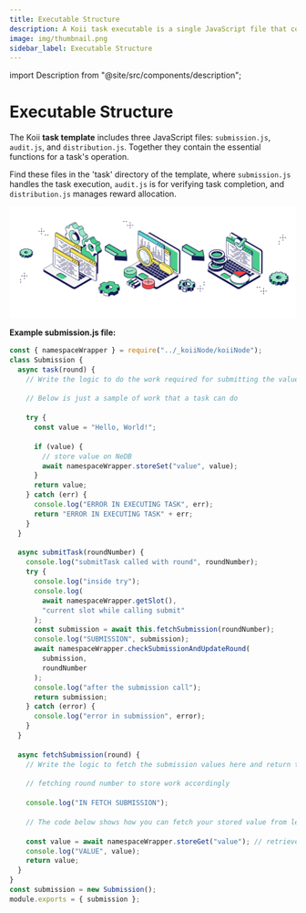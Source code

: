```yaml
---
title: Executable Structure
description: A Koii task executable is a single JavaScript file that contains all of the functions for a Koii task to function properly.
image: img/thumbnail.png
sidebar_label: Executable Structure
---
```


import Description from "@site/src/components/description";

# Executable Structure

The Koii **task template** includes three JavaScript files: `submission.js`, `audit.js`, and `distribution.js`. Together they contain the essential functions for a task's operation.

Find these files in the 'task' directory of the template, where `submission.js` handles the task execution, `audit.js` is for verifying task completion, and `distribution.js` manages reward allocation.

![banner](../../img/Runtime%20Flow.svg)

<Description
  text="Execute ➡ Validate Node ➡ Distribute Rewards"
/>

**Example submission.js file:**

```javascript
const { namespaceWrapper } = require("../_koiiNode/koiiNode");
class Submission {
  async task(round) {
    // Write the logic to do the work required for submitting the values and optionally store the result in levelDB

    // Below is just a sample of work that a task can do

    try {
      const value = "Hello, World!";

      if (value) {
        // store value on NeDB
        await namespaceWrapper.storeSet("value", value);
      }
      return value;
    } catch (err) {
      console.log("ERROR IN EXECUTING TASK", err);
      return "ERROR IN EXECUTING TASK" + err;
    }
  }

  async submitTask(roundNumber) {
    console.log("submitTask called with round", roundNumber);
    try {
      console.log("inside try");
      console.log(
        await namespaceWrapper.getSlot(),
        "current slot while calling submit"
      );
      const submission = await this.fetchSubmission(roundNumber);
      console.log("SUBMISSION", submission);
      await namespaceWrapper.checkSubmissionAndUpdateRound(
        submission,
        roundNumber
      );
      console.log("after the submission call");
      return submission;
    } catch (error) {
      console.log("error in submission", error);
    }
  }

  async fetchSubmission(round) {
    // Write the logic to fetch the submission values here and return the cid string

    // fetching round number to store work accordingly

    console.log("IN FETCH SUBMISSION");

    // The code below shows how you can fetch your stored value from level DB

    const value = await namespaceWrapper.storeGet("value"); // retrieves the value
    console.log("VALUE", value);
    return value;
  }
}
const submission = new Submission();
module.exports = { submission };
```
